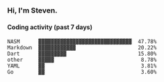 ### Hi, I'm Steven.

#### Coding activity (past 7 days)
```
NASM      ▓▓▓▓▓▓▓▓▓▓▓▓▓▓▓▓▓▓▓▓▓▓▓▓▓▓▓▓▓▓  47.78%
Markdown  ▓▓▓▓▓▓▓▓▓▓▓▓                    20.22%
Dart      ▓▓▓▓▓▓▓▓▓                       15.80%
other     ▓▓▓▓▓                            8.78%
YAML      ▓▓                               3.81%
Go        ▓▓                               3.60%
```
